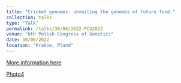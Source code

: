 ```yaml
---
title: "Cricket genomes: unveiling the genomes of future food."
collection: talks
type: "Talk"
permalink: /talks/30/06/2022-PCG2022
venue: "6th Polish Congress of Genetics"
date: 30/06/2022
location: "Krakow, Pland"
---
```


[More information here](https://kongresgenetyki2022.jordan.pl/)

[Photo4](IMG_0161.jpg)
